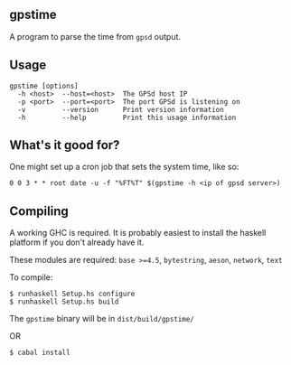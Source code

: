gpstime
---

A program to parse the time from `gpsd` output.

## Usage

    gpstime [options]
      -h <host>  --host=<host>  The GPSd host IP
      -p <port>  --port=<port>  The port GPSd is listening on
      -v         --version      Print version information
      -h         --help         Print this usage information


## What's it good for?

One might set up a cron job that sets the system time, like so:
```
0 0 3 * * root date -u -f "%FT%T" $(gpstime -h <ip of gpsd server>)
```

## Compiling

A working GHC is required.  It is probably easiest to install the haskell platform if you don't already have it.

These modules are required: `base >=4.5`, `bytestring`, `aeson`, `network`, `text`

To compile:

```
$ runhaskell Setup.hs configure
$ runhaskell Setup.hs build
```

The `gpstime` binary will be in `dist/build/gpstime/`

OR

```
$ cabal install
```

